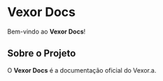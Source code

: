 # Vexor Docs

Bem-vindo ao **Vexor Docs**!

## Sobre o Projeto
O **Vexor Docs** é a documentação oficial do Vexor.a.

